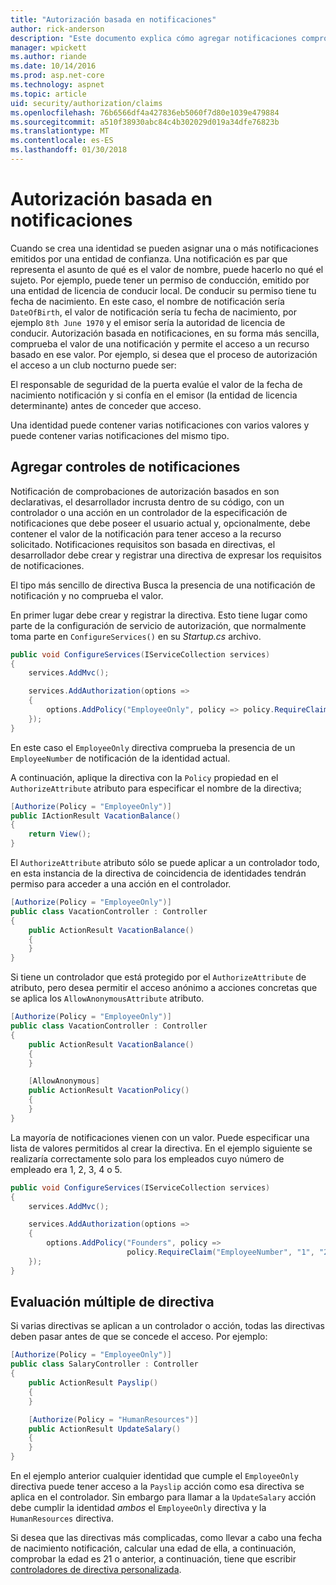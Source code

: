 ```yaml
---
title: "Autorización basada en notificaciones"
author: rick-anderson
description: "Este documento explica cómo agregar notificaciones comprobaciones de autorización en una aplicación de ASP.NET Core."
manager: wpickett
ms.author: riande
ms.date: 10/14/2016
ms.prod: asp.net-core
ms.technology: aspnet
ms.topic: article
uid: security/authorization/claims
ms.openlocfilehash: 76b6566df4a427836eb5060f7d80e1039e479884
ms.sourcegitcommit: a510f38930abc84c4b302029d019a34dfe76823b
ms.translationtype: MT
ms.contentlocale: es-ES
ms.lasthandoff: 01/30/2018
---
```

# <a name="claims-based-authorization"></a>Autorización basada en notificaciones

<a name="security-authorization-claims-based"></a>

Cuando se crea una identidad se pueden asignar una o más notificaciones emitidos por una entidad de confianza. Una notificación es par que representa el asunto de qué es el valor de nombre, puede hacerlo no qué el sujeto. Por ejemplo, puede tener un permiso de conducción, emitido por una entidad de licencia de conducir local. De conducir su permiso tiene tu fecha de nacimiento. En este caso, el nombre de notificación sería `DateOfBirth`, el valor de notificación sería tu fecha de nacimiento, por ejemplo `8th June 1970` y el emisor sería la autoridad de licencia de conducir. Autorización basada en notificaciones, en su forma más sencilla, comprueba el valor de una notificación y permite el acceso a un recurso basado en ese valor. Por ejemplo, si desea que el proceso de autorización el acceso a un club nocturno puede ser:

El responsable de seguridad de la puerta evalúe el valor de la fecha de nacimiento notificación y si confía en el emisor (la entidad de licencia determinante) antes de conceder que acceso.

Una identidad puede contener varias notificaciones con varios valores y puede contener varias notificaciones del mismo tipo.

## <a name="adding-claims-checks"></a>Agregar controles de notificaciones

Notificación de comprobaciones de autorización basados en son declarativas, el desarrollador incrusta dentro de su código, con un controlador o una acción en un controlador de la especificación de notificaciones que debe poseer el usuario actual y, opcionalmente, debe contener el valor de la notificación para tener acceso a la recurso solicitado. Notificaciones requisitos son basada en directivas, el desarrollador debe crear y registrar una directiva de expresar los requisitos de notificaciones.

El tipo más sencillo de directiva Busca la presencia de una notificación de notificación y no comprueba el valor.

En primer lugar debe crear y registrar la directiva. Esto tiene lugar como parte de la configuración de servicio de autorización, que normalmente toma parte en `ConfigureServices()` en su *Startup.cs* archivo.

```csharp
public void ConfigureServices(IServiceCollection services)
{
    services.AddMvc();

    services.AddAuthorization(options =>
    {
        options.AddPolicy("EmployeeOnly", policy => policy.RequireClaim("EmployeeNumber"));
    });
}
```

En este caso el `EmployeeOnly` directiva comprueba la presencia de un `EmployeeNumber` de notificación de la identidad actual.

A continuación, aplique la directiva con la `Policy` propiedad en el `AuthorizeAttribute` atributo para especificar el nombre de la directiva;

```csharp
[Authorize(Policy = "EmployeeOnly")]
public IActionResult VacationBalance()
{
    return View();
}
```

El `AuthorizeAttribute` atributo sólo se puede aplicar a un controlador todo, en esta instancia de la directiva de coincidencia de identidades tendrán permiso para acceder a una acción en el controlador.

```csharp
[Authorize(Policy = "EmployeeOnly")]
public class VacationController : Controller
{
    public ActionResult VacationBalance()
    {
    }
}
```

Si tiene un controlador que está protegido por el `AuthorizeAttribute` de atributo, pero desea permitir el acceso anónimo a acciones concretas que se aplica los `AllowAnonymousAttribute` atributo.

```csharp
[Authorize(Policy = "EmployeeOnly")]
public class VacationController : Controller
{
    public ActionResult VacationBalance()
    {
    }

    [AllowAnonymous]
    public ActionResult VacationPolicy()
    {
    }
}
```

La mayoría de notificaciones vienen con un valor. Puede especificar una lista de valores permitidos al crear la directiva. En el ejemplo siguiente se realizaría correctamente solo para los empleados cuyo número de empleado era 1, 2, 3, 4 o 5.

```csharp
public void ConfigureServices(IServiceCollection services)
{
    services.AddMvc();

    services.AddAuthorization(options =>
    {
        options.AddPolicy("Founders", policy =>
                          policy.RequireClaim("EmployeeNumber", "1", "2", "3", "4", "5"));
    });
}
```

## <a name="multiple-policy-evaluation"></a>Evaluación múltiple de directiva

Si varias directivas se aplican a un controlador o acción, todas las directivas deben pasar antes de que se concede el acceso. Por ejemplo:

```csharp
[Authorize(Policy = "EmployeeOnly")]
public class SalaryController : Controller
{
    public ActionResult Payslip()
    {
    }

    [Authorize(Policy = "HumanResources")]
    public ActionResult UpdateSalary()
    {
    }
}
```

En el ejemplo anterior cualquier identidad que cumple el `EmployeeOnly` directiva puede tener acceso a la `Payslip` acción como esa directiva se aplica en el controlador. Sin embargo para llamar a la `UpdateSalary` acción debe cumplir la identidad *ambos* el `EmployeeOnly` directiva y la `HumanResources` directiva.

Si desea que las directivas más complicadas, como llevar a cabo una fecha de nacimiento notificación, calcular una edad de ella, a continuación, comprobar la edad es 21 o anterior, a continuación, tiene que escribir [controladores de directiva personalizada](policies.md).
